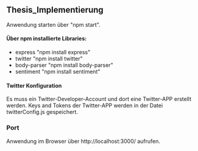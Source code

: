 ## Thesis_Implementierung

Anwendung starten über "npm start".


#### Über npm installierte Libraries:

- express "npm install express"
- twitter "npm install twitter"
- body-parser "npm install body-parser"
- sentiment "npm install sentiment"

#### Twitter Konfiguration

Es muss ein Twitter-Developer-Account und dort eine Twitter-APP erstellt werden.
Keys and Tokens der Twitter-APP werden in der Datei twitterConfig.js gespeichert.

### Port

Anwendung im Browser über http://localhost:3000/ aufrufen.
